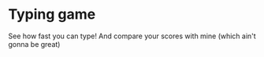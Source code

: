 # Typing game

See how fast you can type! And compare your scores with mine (which ain't gonna
be great)
